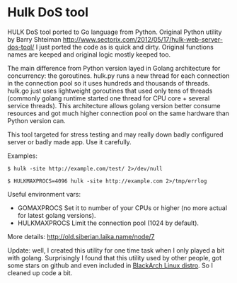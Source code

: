 Hulk DoS tool
=============

HULK DoS tool ported to Go language from Python. 
Original Python utility by Barry Shteiman http://www.sectorix.com/2012/05/17/hulk-web-server-dos-tool/
I just ported the code as is quick and dirty. Original functions names are keeped and original logic mostly keeped too.

The main difference from Python version layed in Golang architecture for concurrency: the goroutines. hulk.py runs
a new thread for each connection in the connection pool so it uses hundreds and thousands of threads. 
hulk.go just uses lightweight goroutines that used only tens of threads (commonly golang runtime started one thread for
CPU core + several service threads). This architecture allows golang version better consume resources and got much higher 
connection pool on the same hardware than Python version can.

This tool targeted for stress testing and may really down badly configured server or badly made app. Use it carefully.

Examples:

    $ hulk -site http://example.com/test/ 2>/dev/null

    $ HULKMAXPROCS=4096 hulk -site http://example.com 2>/tmp/errlog

Useful environment vars:

* GOMAXPROCS
  Set it to number of your CPUs or higher (no more actual for latest golang versions).
* HULKMAXPROCS
  Limit the connection pool (1024 by default).

More details: http://old.siberian.laika.name/node/7 

Update: well, I created this utility for one time task when I only played a bit with golang. Surprisingly I found that
this utility used by other people, got some stars on github and even included in [BlackArch Linux distro](http://blackarch.org/dos.html). So I cleaned up code a bit.


